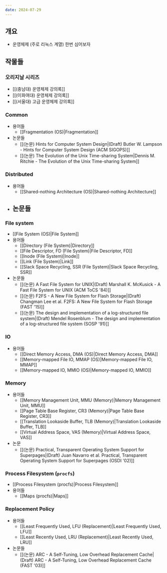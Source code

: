 ```yaml
---
date: 2024-07-29
---
```

## 개요

- 운영체제 (주로 리눅스 계열) 한번 심어보자

## 작물들

### 오리지날 시리즈

- [[(충남대) 운영체제 강의록]]
- [[(이화여대) 운영체제 강의록]]
- [[(서울대) 고급 운영체제 강의록]]

### Common

- 용어들
	- [[Fragmentation (OS)|Fragmentation]]
- 논문들
	- [[(논문) Hints for Computer System Design|(Draft) Butler W. Lampson - Hints for Computer System Design (ACM SIGOPS)]]
	- [[(논문) The Evolution of the Unix Time-sharing System|Dennis M. Ritchie - The Evolution of the Unix Time-sharing System]]

### Distributed

- 용어들
	- [[Shared-nothing Architecture (OS)|Shared-nothing Architecture]]
- 논문들
	- 

### File system

- [[File System (OS)|File System]]
- 용어들
	- [[Directory (File System)|Directory]]
	- [[File Descriptor, FD (File System)|File Descriptor, FD]]
	- [[Inode (File System)|Inode]]
	- [[Link (File System)|Link]]
	- [[Slack Space Recycling, SSR (File System)|Slack Space Recycling, SSR]]
- 논문들
	- [[(논문) A Fast File System for UNIX|(Draft) Marshall K. McKusick - A Fast File System for UNIX (ACM ToCS '84)]]
	- [[(논문) F2FS - A New File System for Flash Storage|(Draft) Changman Lee et al. F2FS: A New File System for Flash Storage (FAST '15)]]
	- [[(논문) The design and implementation of a log-structured file system|(Draft) Mendel Rosenblum - The design and implementation of a log-structured file system (SOSP '91)]]

### IO

- 용어들
	- [[Direct Memory Access, DMA (OS)|Direct Memory Access, DMA]]
	- [[Memory-mapped File IO, MMAP (OS)|Memory-mapped File IO, MMAP]]
	- [[Memory-mapped IO, MMIO (OS)|Memory-mapped IO, MMIO]]

### Memory

- 용어들
	- [[Memory Management Unit, MMU (Memory)|Memory Management Unit, MMU]]
	- [[Page Table Base Register, CR3 (Memory)|Page Table Base Register, CR3]]
	- [[Translation Lookaside Buffer, TLB (Memory)|Translation Lookaside Buffer, TLB]]
	- [[Virtual Address Space, VAS (Memory)|Virtual Address Space, VAS]]
- 논문
	- [[(논문) Practical, Transparent Operating System Support for Superpages|(Draft) Juan Navarro et al. Practical, Transparent Operating System Support for Superpages (OSDI '02)]]

### Process Filesystem (`procfs`)

- [[Process Filesystem (procfs)|Process Filesystem]]
- 용어들
	- [[Maps (procfs)|Maps]]

### Replacement Policy

- 용어들
	- [[Least Frequently Used, LFU (Replacement)|Least Frequently Used, LFU]]
	- [[Least Recently Used, LRU (Replacement)|Least Recently Used, LRU]]
- 논문들
	- [[(논문) ARC - A Self-Tuning, Low Overhead Replacement Cache|(Draft) ARC - A Self-Tuning, Low Overhead Replacement Cache (FAST '03)]]